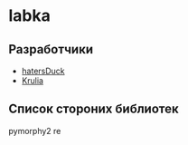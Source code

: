 # labka


## Разработчики

- [hatersDuck](https://vk.com/hatersduck)
- [Krulia](https://vk.com/q4b668f75)

## Список стороних библиотек
pymorphy2
re
